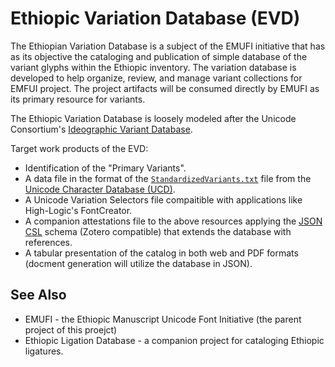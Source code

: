# Ethiopic Variation Database (EVD)

The Ethiopian Variation Database is a subject of the EMUFI initiative that has as its objective the cataloging
and publication of simple database of the variant glyphs within the Ethiopic inventory. The variation database
is developed to help organize, review, and manage variant collections for EMFUI project. The project artifacts
will be consumed directly by EMUFI as its primary resource for variants.


The Ethiopic Variation Database is loosely modeled after the Unicode Consortium's [Ideographic Variant Database](https://www.unicode.org/reports/tr37/).

Target work products of the EVD:

* Identification of the "Primary Variants".
* A data file in the format of the [`StandardizedVariants.txt`](https://www.unicode.org/Public/UCD/latest/ucd/StandardizedVariants.txt)
  file from the [Unicode Character Database (UCD)](https://www.unicode.org/ucd/).
* A Unicode Variation Selectors file compaitible with applications like High-Logic's FontCreator.
* A companion attestations file to the above resources applying the [JSON CSL](https://github.com/citation-style-language/schema) schema
  (Zotero compatible) that extends the database with references.
* A tabular presentation of the catalog in both web and PDF formats (docment generation will utilize the database in JSON).


## See Also

* EMUFI - the Ethiopic Manuscript Unicode Font Initiative (the parent project of this proejct)
* Ethiopic Ligation Database - a companion project for cataloging Ethiopic ligatures.
